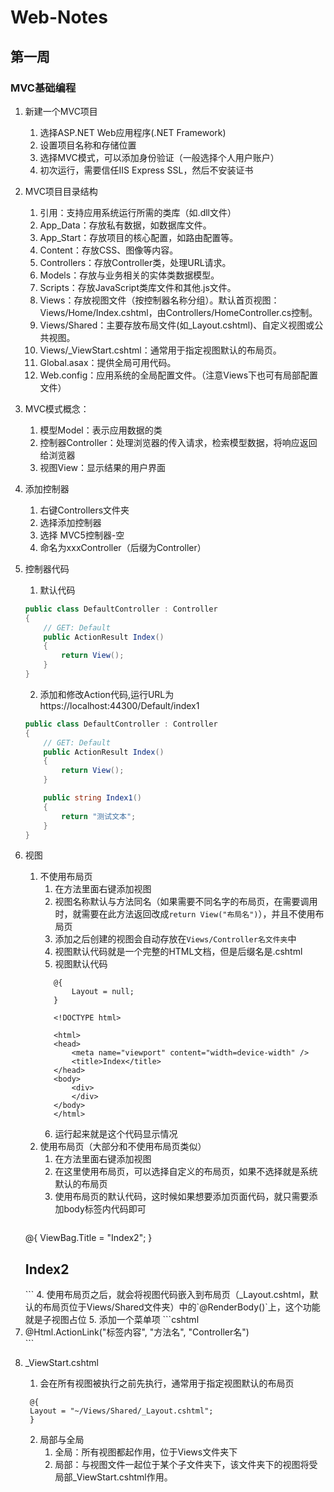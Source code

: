 # Web-Notes
## 第一周
### MVC基础编程

1. 新建一个MVC项目
   1. 选择ASP.NET Web应用程序(.NET Framework)
   2. 设置项目名称和存储位置
   3. 选择MVC模式，可以添加身份验证（一般选择个人用户账户）
   4. 初次运行，需要信任IIS Express SSL，然后不安装证书
2. MVC项目目录结构
   1. 引用：支持应用系统运行所需的类库（如.dll文件）
   2. App_Data：存放私有数据，如数据库文件。
   3. App_Start：存放项目的核心配置，如路由配置等。
   4. Content：存放CSS、图像等内容。
   5. Controllers：存放Controller类，处理URL请求。
   6. Models：存放与业务相关的实体类数据模型。
   7. Scripts：存放JavaScript类库文件和其他.js文件。
   8. Views：存放视图文件（按控制器名称分组）。默认首页视图：Views/Home/Index.cshtml，由Controllers/HomeController.cs控制。
   9. Views/Shared：主要存放布局文件(如_Layout.cshtml)、自定义视图或公共视图。
   10. Views/_ViewStart.cshtml：通常用于指定视图默认的布局页。
   11. Global.asax：提供全局可用代码。
   12. Web.config：应用系统的全局配置文件。（注意Views下也可有局部配置文件）
3.  MVC模式概念：
    1.  模型Model：表示应用数据的类
    2.  控制器Controller：处理浏览器的传入请求，检索模型数据，将响应返回给浏览器
    3.  视图View：显示结果的用户界面
4.  添加控制器
    1.  右键Controllers文件夹
    2.  选择添加控制器
    3.  选择 MVC5控制器-空
    4.  命名为xxxController（后缀为Controller）
5.  控制器代码
    1.  默认代码  
    ```cs
    public class DefaultController : Controller
    {
        // GET: Default
        public ActionResult Index()
        {
            return View();
        }
    }
    ```
    2. 添加和修改Action代码,运行URL为https://localhost:44300/Default/index1  
    ```cs
    public class DefaultController : Controller
    {
        // GET: Default
        public ActionResult Index()
        {
            return View();
        }

        public string Index1()
        {
            return "测试文本";
        }
    }
    ```
 5.  视图
     1.  不使用布局页
         1.  在方法里面右键添加视图
         2.  视图名称默认与方法同名（如果需要不同名字的布局页，在需要调用时，就需要在此方法返回改成`return View("布局名")`），并且不使用布局页
         3.  添加之后创建的视图会自动存放在`Views/Controller名文件夹`中
         4.  视图默认代码就是一个完整的HTML文档，但是后缀名是.cshtml
         5.  视图默认代码  
         ```cshtml
            @{
                Layout = null;
            }

            <!DOCTYPE html>

            <html>
            <head>
                <meta name="viewport" content="width=device-width" />
                <title>Index</title>
            </head>
            <body>
                <div> 
                </div>
            </body>
            </html>
         ```
         6.  运行起来就是这个代码显示情况
     2.  使用布局页（大部分和不使用布局页类似）
         1.  在方法里面右键添加视图
         2.  在这里使用布局页，可以选择自定义的布局页，如果不选择就是系统默认的布局页
         3.  使用布局页的默认代码，这时候如果想要添加页面代码，就只需要添加body标签内代码即可  
         ```cshtml
        @{
            ViewBag.Title = "Index2";
        }

        <h2>Index2</h2>
         ```
         4. 使用布局页之后，就会将视图代码嵌入到布局页（_Layout.cshtml，默认的布局页位于Views/Shared文件夹）中的`@RenderBody()`上，这个功能就是子视图占位
         5. 添加一个菜单项  
         ```cshtml
         <li>@Html.ActionLink("标签内容", "方法名", "Controller名")</li>
         ```
6. _ViewStart.cshtml
   1. 会在所有视图被执行之前先执行，通常用于指定视图默认的布局页  
   ```cshtml
    @{
    Layout = "~/Views/Shared/_Layout.cshtml";
    }
   ```
   2. 局部与全局
      1. 全局：所有视图都起作用，位于Views文件夹下
      2. 局部：与视图文件一起位于某个子文件夹下，该文件夹下的视图将受局部_ViewStart.cshtml作用。